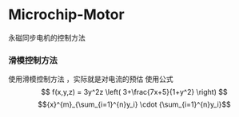 # Microchip-Motor
永磁同步电机的控制方法
### 滑模控制方法
   使用滑模控制方法 ，实际就是对电流的预估 使用公式
   $$ f(x,y,z) = 3y^2z \left( 3+\frac{7x+5}{1+y^2} \right) $$
   $${x}^{m}_{\sum_{i=1}^{n}y_i} \cdot {\sum_{i=1}^{n}y_i}$$
